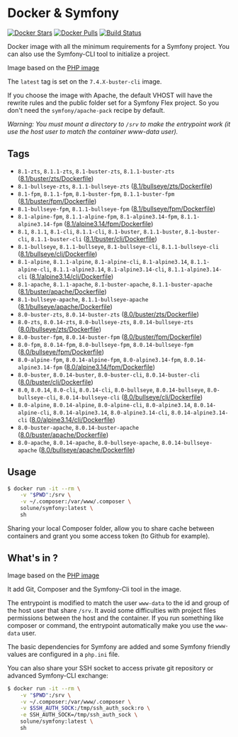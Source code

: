 # Docker & Symfony

[![Docker Stars](https://img.shields.io/docker/stars/solune/symfony.svg?style=flat)](https://hub.docker.com/r/solune/symfony/)
[![Docker Pulls](https://img.shields.io/docker/pulls/solune/symfony.svg?style=flat)](https://hub.docker.com/r/solune/symfony/)
[![Build Status](https://travis-ci.org/florianbelhomme/docker-symfony.svg?branch=master&style=flat)](https://travis-ci.org/florianbelhomme/docker-symfony)

Docker image with all the minimum requirements for a Symfony project.
You can also use the Symfony-CLI tool to initialize a project.

Image based on the [PHP image](https://hub.docker.com/_/php)

The `latest` tag is set on the `7.4.X-buster-cli` image.

If you choose the image with Apache, the default VHOST will have the rewrite rules and the public folder set for a Symfony Flex project. So you don't need the `symfony/apache-pack` recipe by default.

*Warning: You must mount a directory to `/srv` to make the entrypoint work (it use the host user to match the container www-data user).*

## Tags

- `8.1-zts`, `8.1.1-zts`, `8.1-buster-zts`, `8.1.1-buster-zts` ([8.1/buster/zts/Dockerfile](https://github.com/florianbelhomme/docker-symfony/tree/master/8.1/buster/zts/Dockerfile))
- `8.1-bullseye-zts`, `8.1.1-bullseye-zts` ([8.1/bullseye/zts/Dockerfile](https://github.com/florianbelhomme/docker-symfony/tree/master/8.1/bullseye/zts/Dockerfile))
- `8.1-fpm`, `8.1.1-fpm`, `8.1-buster-fpm`, `8.1.1-buster-fpm` ([8.1/buster/fpm/Dockerfile](https://github.com/florianbelhomme/docker-symfony/tree/master/8.1/buster/fpm/Dockerfile))
- `8.1-bullseye-fpm`, `8.1.1-bullseye-fpm` ([8.1/bullseye/fpm/Dockerfile](https://github.com/florianbelhomme/docker-symfony/tree/master/8.1/bullseye/fpm/Dockerfile))
- `8.1-alpine-fpm`, `8.1.1-alpine-fpm`, `8.1-alpine3.14-fpm`, `8.1.1-alpine3.14-fpm` ([8.1/alpine3.14/fpm/Dockerfile](https://github.com/florianbelhomme/docker-symfony/tree/master/8.1/alpine3.14/fpm/Dockerfile))
- `8.1`, `8.1.1`, `8.1-cli`, `8.1.1-cli`, `8.1-buster`, `8.1.1-buster`, `8.1-buster-cli`, `8.1.1-buster-cli` ([8.1/buster/cli/Dockerfile](https://github.com/florianbelhomme/docker-symfony/tree/master/8.1/buster/cli/Dockerfile))
- `8.1-bullseye`, `8.1.1-bullseye`, `8.1-bullseye-cli`, `8.1.1-bullseye-cli` ([8.1/bullseye/cli/Dockerfile](https://github.com/florianbelhomme/docker-symfony/tree/master/8.1/bullseye/cli/Dockerfile))
- `8.1-alpine`, `8.1.1-alpine`, `8.1-alpine-cli`, `8.1-alpine3.14`, `8.1.1-alpine-cli`, `8.1.1-alpine3.14`, `8.1-alpine3.14-cli`, `8.1.1-alpine3.14-cli` ([8.1/alpine3.14/cli/Dockerfile](https://github.com/florianbelhomme/docker-symfony/tree/master/8.1/alpine3.14/cli/Dockerfile))
- `8.1-apache`, `8.1.1-apache`, `8.1-buster-apache`, `8.1.1-buster-apache` ([8.1/buster/apache/Dockerfile](https://github.com/florianbelhomme/docker-symfony/tree/master/8.1/buster/apache/Dockerfile))
- `8.1-bullseye-apache`, `8.1.1-bullseye-apache` ([8.1/bullseye/apache/Dockerfile](https://github.com/florianbelhomme/docker-symfony/tree/master/8.1/bullseye/apache/Dockerfile))
- `8.0-buster-zts`, `8.0.14-buster-zts` ([8.0/buster/zts/Dockerfile](https://github.com/florianbelhomme/docker-symfony/tree/master/8.0/buster/zts/Dockerfile))
- `8.0-zts`, `8.0.14-zts`, `8.0-bullseye-zts`, `8.0.14-bullseye-zts` ([8.0/bullseye/zts/Dockerfile](https://github.com/florianbelhomme/docker-symfony/tree/master/8.0/bullseye/zts/Dockerfile))
- `8.0-buster-fpm`, `8.0.14-buster-fpm` ([8.0/buster/fpm/Dockerfile](https://github.com/florianbelhomme/docker-symfony/tree/master/8.0/buster/fpm/Dockerfile))
- `8.0-fpm`, `8.0.14-fpm`, `8.0-bullseye-fpm`, `8.0.14-bullseye-fpm` ([8.0/bullseye/fpm/Dockerfile](https://github.com/florianbelhomme/docker-symfony/tree/master/8.0/bullseye/fpm/Dockerfile))
- `8.0-alpine-fpm`, `8.0.14-alpine-fpm`, `8.0-alpine3.14-fpm`, `8.0.14-alpine3.14-fpm` ([8.0/alpine3.14/fpm/Dockerfile](https://github.com/florianbelhomme/docker-symfony/tree/master/8.0/alpine3.14/fpm/Dockerfile))
- `8.0-buster`, `8.0.14-buster`, `8.0-buster-cli`, `8.0.14-buster-cli` ([8.0/buster/cli/Dockerfile](https://github.com/florianbelhomme/docker-symfony/tree/master/8.0/buster/cli/Dockerfile))
- `8.0`, `8.0.14`, `8.0-cli`, `8.0.14-cli`, `8.0-bullseye`, `8.0.14-bullseye`, `8.0-bullseye-cli`, `8.0.14-bullseye-cli` ([8.0/bullseye/cli/Dockerfile](https://github.com/florianbelhomme/docker-symfony/tree/master/8.0/bullseye/cli/Dockerfile))
- `8.0-alpine`, `8.0.14-alpine`, `8.0-alpine-cli`, `8.0-alpine3.14`, `8.0.14-alpine-cli`, `8.0.14-alpine3.14`, `8.0-alpine3.14-cli`, `8.0.14-alpine3.14-cli` ([8.0/alpine3.14/cli/Dockerfile](https://github.com/florianbelhomme/docker-symfony/tree/master/8.0/alpine3.14/cli/Dockerfile))
- `8.0-buster-apache`, `8.0.14-buster-apache` ([8.0/buster/apache/Dockerfile](https://github.com/florianbelhomme/docker-symfony/tree/master/8.0/buster/apache/Dockerfile))
- `8.0-apache`, `8.0.14-apache`, `8.0-bullseye-apache`, `8.0.14-bullseye-apache` ([8.0/bullseye/apache/Dockerfile](https://github.com/florianbelhomme/docker-symfony/tree/master/8.0/bullseye/apache/Dockerfile))

## Usage

```bash
$ docker run -it --rm \
    -v "$PWD":/srv \
    -v ~/.composer:/var/www/.composer \
    solune/symfony:latest \
    sh
```

Sharing your local Composer folder, allow you to share cache between containers and grant you some
access token (to Github for example).

## What's in ?

Image based on the [PHP image](https://hub.docker.com/_/php)

It add Git, Composer and the Symfony-Cli tool in the image.

The entrypoint is modified to match the user `www-data` to the id and group of the host user that share `/srv`.
It avoid some difficulties with project files permissions between the host and the container.
If you run something like composer or command, the entrypoint automatically make you use the `www-data` user.

The basic dependencies for Symfony are added and some Symfony friendly values are configured in a `php.ini` file.

You can also share your SSH socket to access private git repository or advanced Symfony-CLI exchange:
```bash
$ docker run -it --rm \
    -v "$PWD":/srv \
    -v ~/.composer:/var/www/.composer \
    -v $SSH_AUTH_SOCK:/tmp/ssh_auth_sock:ro \
    -e SSH_AUTH_SOCK=/tmp/ssh_auth_sock \
    solune/symfony:latest \
    sh
```
